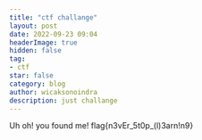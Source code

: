 ```yaml
---
title: "ctf challange"
layout: post
date: 2022-09-23 09:04
headerImage: true
hidden: false
tag:
- ctf
star: false
category: blog
author: wicaksonoindra
description: just challange
---
```


Uh oh! you found me!
flag{n3vEr_5t0p_(l)3arn!n9}
